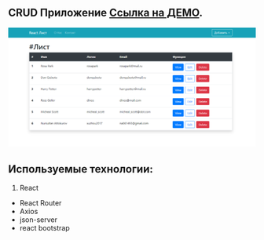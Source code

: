 ## CRUD Приложение [Ссылка на ДЕМО](https://react-list-crud-app.herokuapp.com/).

![Preview Image](screenshot.png)

## Используемые технологии:

1. React

- React Router
- Axios
- json-server
- react bootstrap

